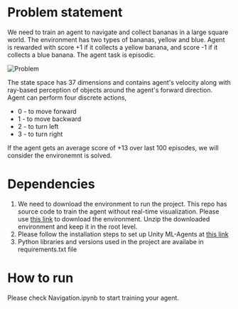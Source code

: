 # Problem statement
We need to train an agent to navigate and collect bananas in a large square world. The environment has two types of bananas, yellow and blue. Agent is rewarded with score +1 if it collects a yellow banana, and score -1 if it collects a blue banana. The agent task is episodic.

![Problem](https://user-images.githubusercontent.com/10624937/42135619-d90f2f28-7d12-11e8-8823-82b970a54d7e.gif)

The state space has 37 dimensions and contains agent's velocity along with ray-based perception of objects around the agent's forward direction. Agent can perform four discrete actions,
 * 0 - to move forward
 * 1 - to move backward
 * 2 - to turn left
 * 3 - to turn right

If the agent gets an average score of +13 over last 100 episodes, we will consider the environemnt is solved.

# Dependencies
1. We need to download the environment to run the project. This repo has source code to train the agent without real-time visualization. Please use [this link](https://s3-us-west-1.amazonaws.com/udacity-drlnd/P1/Banana/Banana_Linux_NoVis.zip) to download the environment. Unzip the downloaded environment and keep it in the root level.
2. Please follow the installation steps to set up Unity ML-Agents at [this link](https://github.com/Unity-Technologies/ml-agents/blob/master/docs/Installation.md)
3. Python libraries and versions used in the project are availabe in requirements.txt file

# How to run
Please check Navigation.ipynb to start training your agent.
